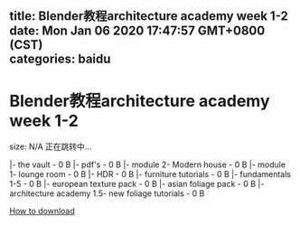 
title: Blender教程architecture academy week 1-2
date: Mon Jan 06 2020 17:47:57 GMT+0800 (CST)    
categories: baidu
---

# Blender教程architecture academy week 1-2
size: N/A
 正在跳转中...
 
|- the vault - 0 B
|- pdf's - 0 B
|- module 2- Modern house - 0 B
|- module 1- lounge room - 0 B
|- HDR - 0 B
|- furniture tutorials - 0 B
|- fundamentals 1-5 - 0 B
|- european texture pack - 0 B
|- asian foliage pack - 0 B
|- architecture academy 1.5- new foliage tutorials - 0 B

[How to download](https://bpcam.bemobtrk.com/go/2ceec3aa-1ca2-46d6-b9ff-aaa5c184517c?jno=5265)
